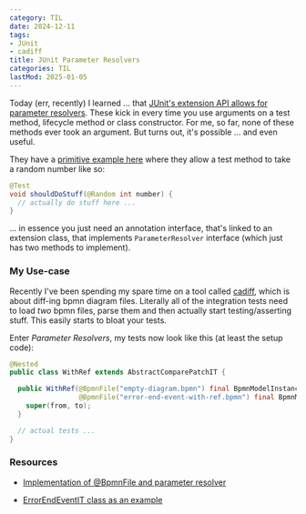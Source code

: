 ```yaml
---
category: TIL
date: 2024-12-11
tags:
- JUnit
- cadiff
title: JUnit Parameter Resolvers
categories: TIL
lastMod: 2025-01-05
---
```

Today (err, recently) I learned ... that [JUnit's extension API allows for parameter resolvers](https://junit.org/junit5/docs/current/user-guide/#extensions-parameter-resolution). These kick in every time you use arguments on a test method, lifecycle method or class constructor. For me, so far, none of these methods ever took an argument. But turns out, it's possible ... and even useful.

They have a [primitive example here](https://github.com/junit-team/junit5-samples/blob/r5.11.3/junit5-jupiter-extensions/src/main/java/com/example/random/RandomParametersExtension.java) where they allow a test method to take a random number like so:
```java
@Test
void shouldDoStuff(@Random int number) {
  // actually do stuff here ...
}
```
... in essence you just need an annotation interface, that's linked to an extension class, that implements `ParameterResolver` interface (which just has two methods to implement).

### My Use-case

Recently I've been spending my spare time on a tool called [cadiff](https://github.com/stesie/cadiff), which is about diff-ing bpmn diagram files. Literally all of the integration tests need to load *two* bpmn files, parse them and then actually start testing/asserting stuff. This easily starts to bloat your tests.

Enter *Parameter Resolvers*, my tests now look like this (at least the setup code):
```java
@Nested
public class WithRef extends AbstractComparePatchIT {

  public WithRef(@BpmnFile("empty-diagram.bpmn") final BpmnModelInstance from,
                 @BpmnFile("error-end-event-with-ref.bpmn") final BpmnModelInstance to) {
    super(from, to);
  }

  // actual tests ...
}
```

### Resources

  + [Implementation of @BpmnFile and parameter resolver](https://github.com/stesie/cadiff/blob/main/cadiff-core/src/test/java/de/brokenpipe/cadiff/core/diff/control/BpmnFile.java)

  + [ErrorEndEventIT class as an example](https://github.com/stesie/cadiff/blob/main/cadiff-core/src/test/java/de/brokenpipe/cadiff/core/diff/control/creators/ErrorEndEventIT.java#L56)
